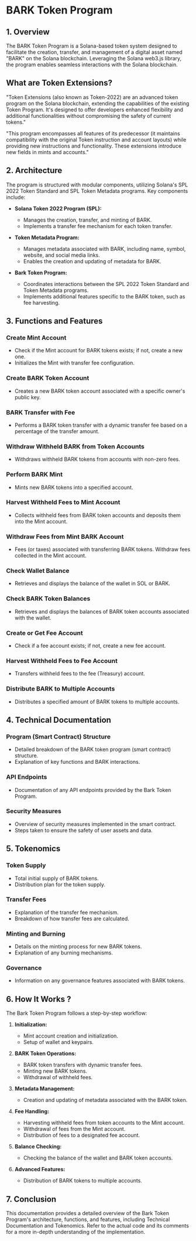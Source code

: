 # BARK Token Program

## 1. Overview

The BARK Token Program is a Solana-based token system designed to facilitate the creation, transfer, and management of a digital asset named "BARK" on the Solana blockchain. Leveraging the Solana web3.js library, the program enables seamless interactions with the Solana blockchain.

## What are Token Extensions?

"Token Extensions (also known as Token-2022) are an advanced token program on the Solana blockchain, extending the capabilities of the existing Token Program. It's designed to offer developers enhanced flexibility and additional functionalities without compromising the safety of current tokens."

"This program encompasses all features of its predecessor (it maintains compatibility with the original Token instruction and account layouts) while providing new instructions and functionality. These extensions introduce new fields in mints and accounts."

## 2. Architecture

The program is structured with modular components, utilizing Solana's SPL 2022 Token Standard and SPL Token Metadata programs. Key components include:

- **Solana Token 2022 Program (SPL):**
  - Manages the creation, transfer, and minting of BARK.
  - Implements a transfer fee mechanism for each token transfer.

- **Token Metadata Program:**
  - Manages metadata associated with BARK, including name, symbol, website, and social media links.
  - Enables the creation and updating of metadata for BARK.

- **Bark Token Program:**
  - Coordinates interactions between the SPL 2022 Token Standard and Token Metadata programs.
  - Implements additional features specific to the BARK token, such as fee harvesting.

## 3. Functions and Features

### Create Mint Account

- Check if the Mint account for BARK tokens exists; if not, create a new one.
- Initializes the Mint with transfer fee configuration.

### Create BARK Token Account

- Creates a new BARK token account associated with a specific owner's public key.

### BARK Transfer with Fee

- Performs a BARK token transfer with a dynamic transfer fee based on a percentage of the transfer amount.

### Withdraw Withheld BARK from Token Accounts

- Withdraws withheld BARK tokens from accounts with non-zero fees.

### Perform BARK Mint

- Mints new BARK tokens into a specified account.

### Harvest Withheld Fees to Mint Account

- Collects withheld fees from BARK token accounts and deposits them into the Mint account.

### Withdraw Fees from Mint BARK Account

- Fees (or taxes) associated with transferring BARK tokens. Withdraw fees collected in the Mint account.

### Check Wallet Balance

- Retrieves and displays the balance of the wallet in SOL or BARK.

### Check BARK Token Balances

- Retrieves and displays the balances of BARK token accounts associated with the wallet.

### Create or Get Fee Account

- Check if a fee account exists; if not, create a new fee account.

### Harvest Withheld Fees to Fee Account

- Transfers withheld fees to the fee (Treasury) account.

### Distribute BARK to Multiple Accounts

- Distributes a specified amount of BARK tokens to multiple accounts.

## 4. Technical Documentation

### Program (Smart Contract) Structure

- Detailed breakdown of the BARK token program (smart contract) structure.
- Explanation of key functions and BARK interactions.

### API Endpoints

- Documentation of any API endpoints provided by the Bark Token Program.

### Security Measures

- Overview of security measures implemented in the smart contract.
- Steps taken to ensure the safety of user assets and data.

## 5. Tokenomics

### Token Supply

- Total initial supply of BARK tokens.
- Distribution plan for the token supply.

### Transfer Fees

- Explanation of the transfer fee mechanism.
- Breakdown of how transfer fees are calculated.

### Minting and Burning

- Details on the minting process for new BARK tokens.
- Explanation of any burning mechanisms.

### Governance

- Information on any governance features associated with BARK tokens.

## 6. How It Works ?

The Bark Token Program follows a step-by-step workflow:

1. **Initialization:**
   - Mint account creation and initialization.
   - Setup of wallet and keypairs.

2. **BARK Token Operations:**
   - BARK token transfers with dynamic transfer fees.
   - Minting new BARK tokens.
   - Withdrawal of withheld fees.

3. **Metadata Management:**
   - Creation and updating of metadata associated with the BARK token.

4. **Fee Handling:**
   - Harvesting withheld fees from token accounts to the Mint account.
   - Withdrawal of fees from the Mint account.
   - Distribution of fees to a designated fee account.

5. **Balance Checking:**
   - Checking the balance of the wallet and BARK token accounts.

6. **Advanced Features:**
   - Distribution of BARK tokens to multiple accounts.

## 7. Conclusion

This documentation provides a detailed overview of the Bark Token Program's architecture, functions, and features, including Technical Documentation and Tokenomics. Refer to the actual code and its comments for a more in-depth understanding of the implementation.

